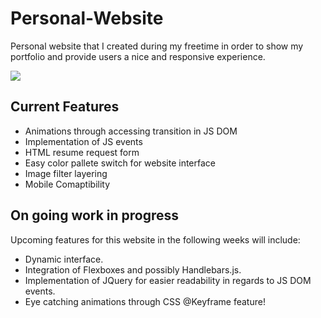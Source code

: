 # Personal-Website
Personal website that I created during my freetime in order to show my portfolio and provide users a nice and responsive experience.

![](/video/name-of-giphy.gif)

## Current Features

- Animations through accessing transition in JS DOM
- Implementation of JS events
- HTML resume request form
- Easy color pallete switch for website interface
- Image filter layering
- Mobile Comaptibility

## On going work in progress

Upcoming features for this website in the following weeks will include:

  - Dynamic interface.
  - Integration of Flexboxes and possibly Handlebars.js.
  - Implementation of JQuery for easier readability in regards to JS DOM events.
  - Eye catching animations through CSS @Keyframe feature!
